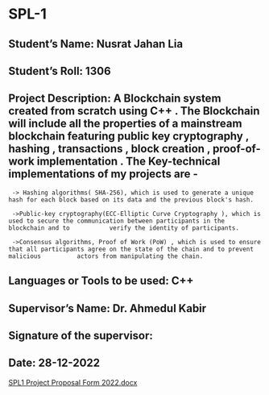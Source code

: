 # SPL-1
## Student’s Name: Nusrat Jahan Lia


## Student’s Roll: 1306                               


## Project Description: A Blockchain system created from scratch using C++ . The Blockchain will include all the properties of a mainstream blockchain featuring public key cryptography , hashing , transactions , block creation , proof-of-work implementation . The Key-technical implementations of my projects are -

     -> Hashing algorithms( SHA-256), which is used to generate a unique hash for each block based on its data and the previous block's hash.

     ->Public-key cryptography(ECC-Elliptic Curve Cryptography ), which is used to secure the communication between participants in the blockchain and to           verify the identity of participants.

     ->Consensus algorithms, Proof of Work (PoW) , which is used to ensure that all participants agree on the state of the chain and to prevent malicious          actors from manipulating the chain.



## Languages or Tools to be used: C++

## Supervisor’s Name: Dr. Ahmedul Kabir

## Signature of the supervisor:
## Date: 28-12-2022

[SPL1 Project Proposal Form 2022.docx](https://github.com/NusRAT-LiA/SPL-1/files/10312519/SPL1.Project.Proposal.Form.2022.docx)
